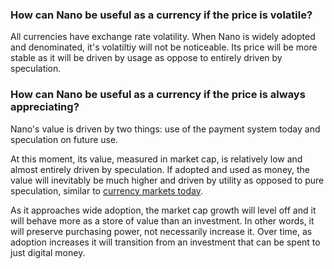 ### How can Nano be useful as a currency if the price is volatile?

All currencies have exchange rate volatility. When Nano is widely adopted and denominated, it's volatiltiy will not be noticeable. Its price will be more stable as it will be driven by usage as oppose to entirely driven by speculation.

### How can Nano be useful as a currency if the price is always appreciating?

Nano's value is driven by two things: use of the payment system today and speculation on future use.

At this moment, its value, measured in market cap, is relatively low and almost entirely driven by speculation. If adopted and used as money, the value will inevitably be much higher and driven by utility as opposed to pure speculation, similar to <a href="https://en.wikipedia.org/wiki/Foreign_exchange_market" target="_blank">currency markets today</a>.

As it approaches wide adoption, the market cap growth will level off and it will behave more as a store of value than an investment. In other words, it will preserve purchasing power, not necessarily increase it. Over time, as adoption increases it will transition from an investment that can be spent to just digital money.
